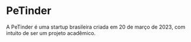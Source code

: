 # PeTinder
A PeTinder é uma startup brasileira criada em 20 de março de 2023, com intuito de ser um projeto acadêmico.
